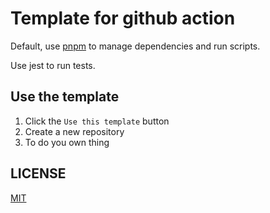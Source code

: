 # Template for github action

Default, use [pnpm](https://pnpm.io/) to manage dependencies and run scripts.

Use jest to run tests.

## Use the template

1. Click the `Use this template` button
1. Create a new repository
1. To do you own thing

## LICENSE

[MIT](LICENSE)
